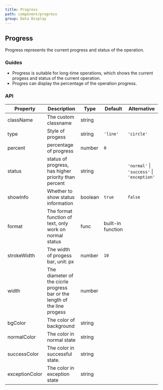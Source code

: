```yaml
---
title: Progress
path: component/progress
group: Data Display
---
```


## Progress

Progress represents the current progress and status of the operation.

### Guides

- Progress is suitable for long-time operations, which shows the current progess and status of the current operation.
- Progres can display the percentage of the operation progress.

### API

| Property       | Description                                                               | Type    | Default           | Alternative                                |
| -------------- | ------------------------------------------------------------------------- | ------- | ----------------- | ------------------------------------------ |
| className      | The custom classname                                                      | string  |                   |                                            |
| type           | Style of progess                                                          | string  | `'line'`          | `'circle'`                                 |
| percent        | percentage of progress                                                    | number  | `0`               |                                            |
| status         | status of progress, has higher priority than percent                                                        | string  |                   | `'normal'` \| `'success'` \| `'exception'` |
| showInfo       | Whether to show status information                                        | boolean | `true`            | `false`                                    |
| format         | The format function of text, only work on normal status                   | func    | built-in function |                                            |
| strokeWidth    | The width of progess bar, unit: px                                        | number  | `10`              |                                            |
| width          | The diameter of the cicrle progress bar or the length of the line progess | number  |                   |                                            |
| bgColor        | The color of background                                                   | string  |                   |                                            |
| normalColor    | The color in normal state                                                 | string  |                   |                                            |
| successColor   | The color in successful state.                                            | string  |                   |                                            |
| exceptionColor | The color in exception state                                              | string  |                   |                                            |
